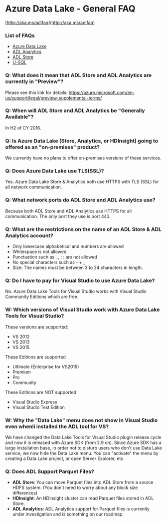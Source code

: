 # Azure Data Lake - General FAQ

[http://aka.ms/adlfaq](http://aka.ms/adlfaq)
 
### List of FAQs
* [Azure Data Lake](http://aka.ms/adlfaq)
* [ADL Analytics](http://aka.ms/adlafaq)
* [ADL Store](http://aka.ms/adlsfaq)
* [U-SQL ](http://aka.ms/usqlfaq)

### Q: What does it mean that  ADL Store and ADL Analytics are currently in "Preview"?

Please see this link for details: https://azure.microsoft.com/en-us/support/legal/preview-supplemental-terms/

### Q: When will ADL Store and ADL Analytics be "Generally Available"?

In H2 of CY 2016.

### Q: Is Azure Data Lake (Store, Analytics, or HDInsight) going to offered as an "on-premises" product?

We currently have no plans to offer on-premises versions of these services. 

### Q: Does Azure Data Lake use TLS(SSL)?

Yes. Azure Data Lake Store & Analytics both use HTTPS with TLS (SSL) for all network communication.

### Q: What network ports do ADL Store and ADL Analytics use?

Because both ADL Store and ADL Analytics use HTTPS for all communication. The only port they use is port 443.

### Q: What are the  restrictions on the name of an ADL Store & ADL Analytics account?

* Only lowercase alphabetical and numbers are allowed
* Whitespace is not allowed
* Punctuation such as . , ; : are not allowed
* No special characters such as - + _
* Size: The names must be between 3 to 24 characters in length.

### Q: Do I have to pay for Visual Studio to use Azure Data Lake?

No. Azure Data Lake Tools for Visual Studio works with Visual Studio Community Editions which are free.

### W: Which versions of Visual Studio work with Azure Data Lake Tools for Visual Studio?

These versions are supported:
- VS 2012
- VS 2013
- VS 2015

These Editions are supported 
- Ultimate (Enterprise for VS2015)
- Premium
- Pro
- Community

These Editions are NOT supported
- Visual Studio Express
- Visual Studio Test Edition

### W: Why the "Data Lake" menu does not show in Visual Studio even whenIi installed the ADL tool for VS?

We have changed the Data Lake Tools for Visual Studio plugin release cycle and now it is released with Azure SDK (from 2.9 on). Since Azure SDK has a large installation base, in order not to disturb users who don't use Data Lake service, we now hide the Data Lake menu. You can "activate" the menu by creating a Data Lake project, or open Server Explorer, etc.

### Q: Does ADL Support Parquet Files?

* **ADL Store**: You can move Parquet files into ADL Store from a source HDFS system. (You don't need to worry about any block size differences)
* **HDInsight**: An HDInsight cluster can read Parquet files stored in ADL Store.
* **ADL Analytics**: ADL Analytics support for Parquet files is currently under investigation and is something on our roadmap.

